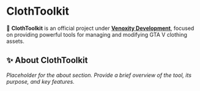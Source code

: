 # ClothToolkit

🚀 **ClothToolkit** is an official project under **[Venoxity Development](https://github.com/Venoxity-Development)**, focused on providing powerful tools for managing and modifying GTA V clothing assets.  

## ✨ About ClothToolkit  
*Placeholder for the about section. Provide a brief overview of the tool, its purpose, and key features.*  
